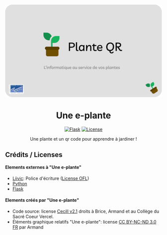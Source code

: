 
<div style="text-align: center">

<img alt="Une e-plante bannière" src="https://github.com/minientreprise-scv/app/blob/main/assets/charte/banniere.png?raw=true" width="800">

# Une e-plante
[![Flask](https://img.shields.io/pypi/wheel/flask?label=Flask&style=for-the-badge)](https://img.shields.io/pypi/wheel/flask?label=Flask&style=for-the-badge)
[![License](https://img.shields.io/badge/License-CeCill%20v2.1-red?style=for-the-badge)](https://img.shields.io/badge/License-CeCill%20v2.1-red?style=for-the-badge)

Une plante et un qr code pour apprendre à jardiner !

</div>

## Crédits / Licenses

#### Elements externes à "Une e-plante"
- [Liivic](https://fonts.google.com/specimen/Livvic): Police d'écriture ([License OFL](https://github.com/minientreprise-scv/app/blob/main/assets/charte/police/OFL.txt))
- [Python](https://www.python.org)
- [Flask](https://flask.palletsprojects.com/en/2.2.x)

#### Elements créés par "Une e-plante"

- Code source: license [Cecill v2.1](https://github.com/minientreprise-scv/app/blob/main/LICENSE) droits à Brice, Armand et au Collège du Sacré Coeur Vercel.
- Éléments graphique relatifs "Une e-plante": license [CC BY-NC-ND 3.0 FR](https://creativecommons.org/licenses/by-nc-nd/3.0/fr/) par Armand
